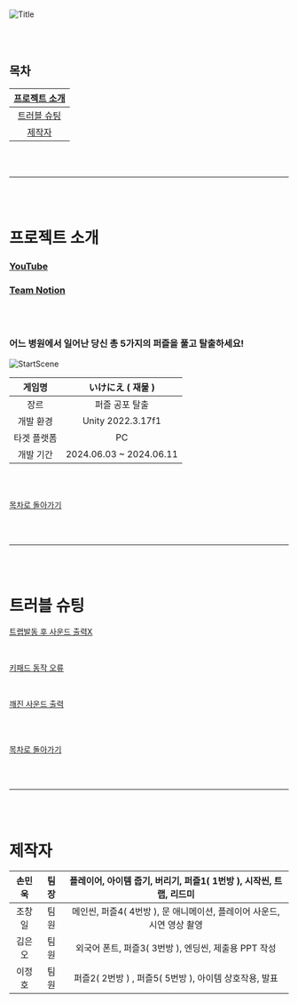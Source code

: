 <br>

![Title](https://github.com/LilDuby/IkeniePublic/assets/167047382/7867d5fc-a05f-4119-8335-0b4346ca220c)


<br><br>
## 목차

|  [ 프로젝트 소개 ](#프로젝트-소개) |
| :---: |
| [ 트러블 슈팅 ](#트러블-슈팅) |
| [ 제작자 ](#제작자) |

<br><br>

***

<br><br>

# 프로젝트 소개

### [YouTube](https://youtu.be/x5GN8TPRW0g)

### [Team Notion](https://teamsparta.notion.site/d45d0794c0a84f72be5c33a12fadc992)

<br><br>

### 어느 병원에서 일어난 당신 총 5가지의 퍼즐을 풀고 탈출하세요!
![StartScene](https://github.com/LilDuby/IkeniePublic/assets/167047382/30aeda52-aa42-444b-af0f-5f3f3936d68b)

| 게임명 | いけにえ ( 재물 ) |
| :---: | :---: |
| 장르 | 퍼즐 공포 탈출 |
| 개발 환경 | Unity 2022.3.17f1 |
| 타겟 플랫폼 | PC |
| 개발 기간 | 2024.06.03 ~ 2024.06.11 |

<br><br>

[ 목차로 돌아가기 ](#목차)

<br><br>

---

<br><br>

# 트러블 슈팅

[트랩발동 후 사운드 출력X](https://github.com/LilDuby/IkeniePublic/wiki/%ED%8A%B8%EB%9E%A9%EB%B0%9C%EB%8F%99-%ED%9B%84-%EC%82%AC%EC%9A%B4%EB%93%9C-%EC%B6%9C%EB%A0%A5X)

<br>

[키패드 동작 오류](https://github.com/LilDuby/IkeniePublic/wiki/%ED%82%A4%ED%8C%A8%EB%93%9C-%EB%8F%99%EC%9E%91-%EC%98%A4%EB%A5%98)

<br>

[깨진 사운드 출력](https://github.com/LilDuby/IkeniePublic/wiki/%EA%B9%A8%EC%A7%84-%EC%82%AC%EC%9A%B4%EB%93%9C-%EC%B6%9C%EB%A0%A5)

<br><br>

[ 목차로 돌아가기 ](#목차)

<br><br>

---

<br><br>

# 제작자

| 손민욱 | 팀장 | 플레이어, 아이템 줍기, 버리기, 퍼즐1( 1번방 ), 시작씬, 트랩, 리드미 |
| :---: | :---: | :---: |
| 조창일 | 팀원 | 메인씬, 퍼즐4( 4번방 ), 문 애니메이션, 플레이어 사운드, 시연 영상 촬영 |
| 김은오 | 팀원 | 외국어 폰트, 퍼즐3( 3번방 ), 엔딩씬, 제출용 PPT 작성 |
| 이정호 | 팀원 | 퍼즐2( 2번방 ) , 퍼즐5( 5번방 ), 아이템 상호작용, 발표 |

<br><br>
